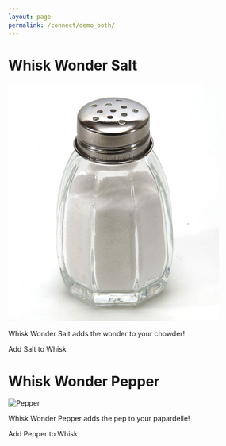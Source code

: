 ```yaml
---
layout: page
permalink: /connect/demo_both/
---
```


# Whisk Wonder Salt

<div class="product">
  <img src="/connect/images/salt_product.png" alt="Salt">
  <br>
  <p>Whisk Wonder Salt adds the wonder to your chowder!</p>
  <a data-whisk-widget
      data-whisk-product-text="Salt"
      class="widget">
    <i class="fa fa-plus"></i>
    Add Salt to Whisk
  </a>
</div>


# Whisk Wonder Pepper

<div class="product">
  <img src="/connect/images/pepper_product.png" alt="Pepper">
  <br>
  <p>Whisk Wonder Pepper adds the pep to your papardelle!</p>
  <a data-whisk-widget
      data-whisk-product-text="Pepper"
      class="widget">
    <i class="fa fa-plus"></i>
    Add Pepper to Whisk
  </a>
</div>

<script async="true" src="//widget.whisk.com/assets/whiskbutton.js" type="text/javascript"></script>
